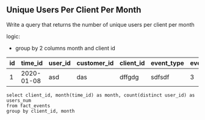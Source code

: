 ## Unique Users Per Client Per Month

Write a query that returns the number of unique users per client per month


logic:
- group by 2 columns month and client id

| id	| time_id	| user_id	| customer_id	| client_id	| event_type	| event_id |
|---|---|---|---|---|---|---|
|1 |	2020-01-08 |	asd |	das | dffgdg |	sdfsdf |	3 |

```
select client_id, month(time_id) as month, count(distinct user_id) as users_num
from fact_events
group by client_id, month
```
